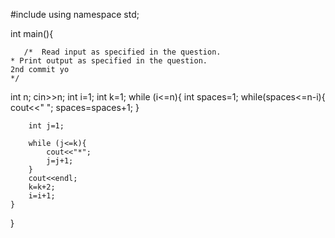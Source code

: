 #include<iostream>
using namespace std;


int main(){

       /*  Read input as specified in the question.
	* Print output as specified in the question.
	2nd commit yo
	*/
  int n;
    cin>>n;
    int i=1;
    int k=1;
    while (i<=n){
        int spaces=1;
        while(spaces<=n-i){
            cout<<" ";
            spaces=spaces+1;
        }
        
        int j=1;
        
        while (j<=k){
            cout<<"*";
            j=j+1;
        }
        cout<<endl;
        k=k+2;
        i=i+1;
    }
}
